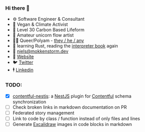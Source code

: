 ### Hi there 👋

- ⚙️ Software Engineer & Consultant
- 🌱 Vegan & Climate Activist
- 🔭 Level 30 Carbon Based Lifeform
- 🦄 Amateur unicorn flow artist
- 🏳️‍🌈 Queer/Polyam - [they / he / any](https://en.pronouns.page/they%26he%26any)
- 📘 learning Rust, reading the [interpreter book](https://craftinginterpreters.com) again
- 📧 [niels@mokkenstorm.dev](mailto:niels@mokkenstorm.dev)
- 🔗 [Website](https://mokkenstorm.dev)
- 🐦 [Twitter](https://twitter.com/Wonderlandzor)
- 🕴️ [Linkedin](https://www.linkedin.com/in/niels-mokkenstorm-a7714811b/)

### TODO:

- [x] [contentful-nestjs](https://github.com/nmokkenstorm/nestjs-contentful): a [NestJS](https://nestjs.com) plugin for [Contentful](https://www.contentful.com) schema synchronization
- [ ] Check broken links in markdown documentation on PR
- [ ] Federated story management
- [ ] Link to code by class / function instead of only files and lines
- [ ] Generate [Excalidraw](https://excalidraw.com) images in code blocks in markdown
